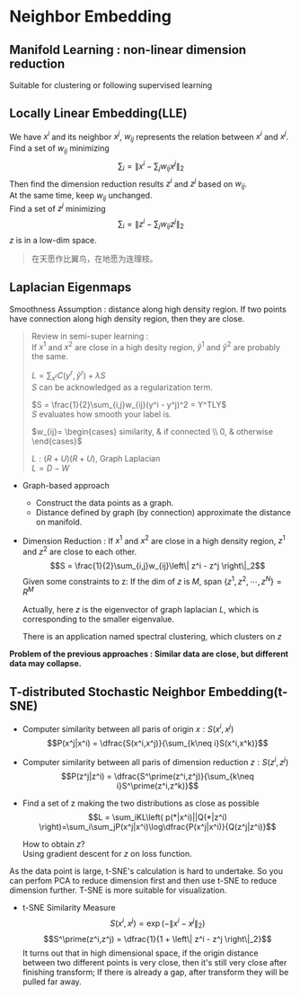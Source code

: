 # Neighbor Embedding

## Manifold Learning : non-linear dimension reduction
Suitable for clustering or following supervised learning

## Locally Linear Embedding(LLE)
We have $x^i$ and its neighbor $x^j$, $w_{ij}$ represents the relation between $x^i$ and $x^j$.  
Find a set of $w_{ij}$ minimizing
$$\sum_i = \left\| x^i - \sum_jw_{ij}x^j \right\|_2$$
Then find the dimension reduction results $z^i$ and $z^j$ based on $w_{ij}$.  
At the same time, keep $w_{ij}$ unchanged.  
Find a set of $z^j$ minimizing  
$$\sum_i = \left\| z^i - \sum_jw_{ij}z^j \right\|_2$$
$z$ is in a low-dim space.

> 在天愿作比翼鸟，在地愿为连理枝。

## Laplacian Eigenmaps
Smoothness Assumption : distance along high density region. If two points have connection along high density region, then they are close.

> Review in semi-super learning :  
> If $x^1$ and $x^2$ are close in a high desity region, $\hat{y}^1$ and $\hat{y}^2$ are probably the same. 
>  
> $L = \sum_{x^r}C(y^r,\hat{y}^r) + \lambda S$  
> $S$ can be acknowledged as a regularization term.  
> 
> $S = \frac{1}{2}\sum_{i,j}w_{ij}(y^i - y^j)^2 = Y^TLY$   
> $S$ evaluates how smooth your label is. 
>    
> $w_{ij}=
>\begin{cases}
>  similarity, & if connected \\
>  0, & otherwise
>\end{cases}$
> 
> $L:(R+U)(R+U)$, Graph Laplacian  
> $L = D - W$

- Graph-based approach
  - Construct the data points as a graph.
  - Distance defined by graph (by connection) approximate the distance on manifold. 

- Dimension Reduction : If $x^1$ and $x^2$ are close in a high density region, $z^1$ and $z^2$ are close to each other.
  $$S = \frac{1}{2}\sum_{i,j}w_{ij}\left\| z^i - z^j \right\|_2$$
  Given some constraints to z: If the dim of $z$ is $M$, span $\lbrace z^1,z^2,\cdots,z^N \rbrace = R^M$  
  
  Actually, here $z$ is the eigenvector of graph laplacian $L$, which is corresponding to the smaller eigenvalue.  

  There is an application named spectral clustering, which clusters on $z$ 


**Problem of the previous approaches : Similar data are close, but different data may collapse.**

## T-distributed Stochastic Neighbor Embedding(t-SNE)
- Computer similarity between all paris of origin $x : S(x^i,x^j)$
  $$P(x^j|x^i) = \dfrac{S(x^i,x^j)}{\sum_{k\neq i}S(x^i,x^k)}$$

- Computer similarity between all paris of dimension reduction $z : S(z^i,z^j)$
  $$P(z^j|z^i) = \dfrac{S^\prime(z^i,z^j)}{\sum_{k\neq i}S^\prime(z^i,z^k)}$$

- Find a set of z making the two distributions as close as possible
  $$L = \sum_iKL\left( p(*|x^i)||Q(*|z^i) \right)=\sum_i\sum_jP(x^j|x^i)\log\dfrac{P(x^j|x^i)}{Q(z^j|z^i)}$$

  How to obtain $z$?   
  Using gradient descent for $z$ on loss function.

As the data point is large, t-SNE's calculation is hard to undertake. So you can perfom PCA to reduce dimension first and then use t-SNE to reduce dimension further. T-SNE is more suitable for visualization.

- t-SNE Similarity Measure
  $$S(x^i,x^j)=\exp(-\left\| x^i - x^j \right\|_2)$$
  $$S^\prime(z^i,z^j) = \dfrac{1}{1 + \left\| z^i - z^j \right\|_2}$$
  It turns out that in high dimensional space, if the origin distance between two different points is very close, then it's still very close after finishing transform; If there is already a gap, after transform they will be pulled far away.






